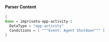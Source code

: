 #### Parser Content
```Java
{
Name = imprivata-app-activity-1
  DataType = "app-activity"
  Conditions = [ """Event: Agent Shutdown""" ]
}
```